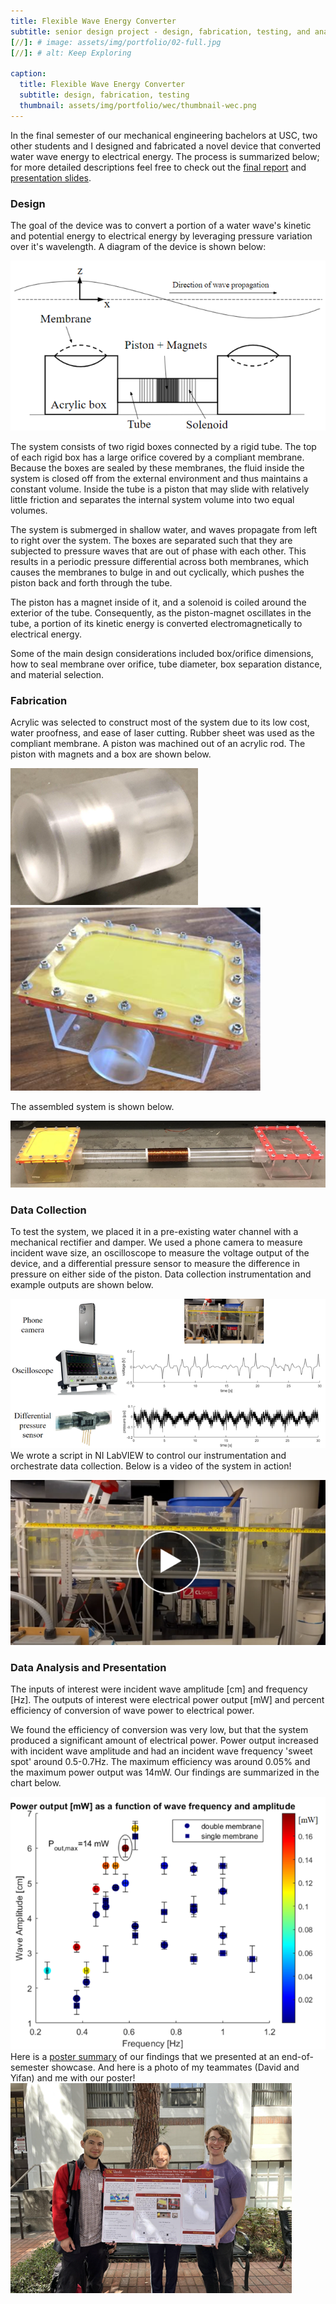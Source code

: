 ```yaml
---
title: Flexible Wave Energy Converter
subtitle: senior design project - design, fabrication, testing, and analysis of a novel compliant-membrane-based hydroelectric generator
[//]: # image: assets/img/portfolio/02-full.jpg
[//]: # alt: Keep Exploring

caption:
  title: Flexible Wave Energy Converter
  subtitle: design, fabrication, testing
  thumbnail: assets/img/portfolio/wec/thumbnail-wec.png
---
```

In the final semester of our mechanical engineering bachelors at USC, two other students and I designed and fabricated a novel device that converted water wave energy to electrical energy. The process is summarized below; for more detailed descriptions feel free to check out the [final report](assets/img/portfolio/wec/report.pdf) and [presentation slides](assets/img/portfolio/wec/slides.pdf).
### Design
The goal of the device was to convert a portion of a water wave's kinetic and potential energy to electrical energy by leveraging pressure variation over it's wavelength. A diagram of the device is shown below:

![](assets/img/portfolio/wec/diagram.png)

The system consists of two rigid boxes connected by a rigid tube. The top of each rigid box has a large orifice covered by a compliant membrane. Because the boxes are sealed by these membranes, the fluid inside the system is closed off from the external environment and thus maintains a constant volume. Inside the tube is a piston that may slide with relatively little friction and separates the internal system volume into two equal volumes.

The system is submerged in shallow water, and waves propagate from left to right over the system. The boxes are separated such that they are subjected to pressure waves that are out of phase with each other. This results in a periodic pressure differential across both membranes, which causes the membranes to bulge in and out cyclically, which pushes the piston back and forth through the tube.

The piston has a magnet inside of it, and a solenoid is coiled around the exterior of the tube. Consequently, as the piston-magnet oscillates in the tube, a portion of its kinetic energy is converted electromagnetically to electrical energy.

Some of the main design considerations included box/orifice dimensions, how to seal membrane over orifice, tube diameter, box separation distance, and material selection.
### Fabrication
Acrylic was selected to construct most of the system due to its low cost, water proofness, and ease of laser cutting. Rubber sheet was used as the compliant membrane. A piston was machined out of an acrylic rod. The piston with magnets and a box are shown below.

![](assets/img/portfolio/wec/piston.png)
![](assets/img/portfolio/wec/box.png)

The assembled system is shown below.

![](assets/img/portfolio/wec/assembled.png)
### Data Collection
To test the system, we placed it in a pre-existing water channel with a mechanical rectifier and damper. We used a phone camera to measure incident wave size, an oscilloscope to measure the voltage output of the device, and a differential pressure sensor to measure the difference in pressure on either side of the piston. Data collection instrumentation and example outputs are shown below.

![](assets/img/portfolio/wec/data-collection.png)
We wrote a script in NI LabVIEW to control our instrumentation and orchestrate data collection. Below is a video of the system in action!

[![wec-test](assets/img/portfolio/wec/wec-test.png)](https://youtu.be/ptgLmCBFp4U?si=9ab0IVuo7szTsavc)
### Data Analysis and Presentation
The inputs of interest were incident wave amplitude [cm] and frequency [Hz]. The outputs of interest were electrical power output [mW] and percent efficiency of conversion of wave power to electrical power.

We found the efficiency of conversion was very low, but that the system produced a significant amount of electrical power. Power output increased with incident wave amplitude and had an incident wave frequency 'sweet spot' around 0.5-0.7Hz. The maximum efficiency was around 0.05% and the maximum power output was 14mW. Our findings are summarized in the chart below.

![](assets/img/portfolio/wec/wec-results.png)
Here is a [poster summary](assets/img/portfolio/wec/poster.pdf) of our findings that we presented at an end-of-semester showcase. And here is a photo of my teammates (David and Yifan) and me with our poster!
![](assets/img/portfolio/wec/team.png)